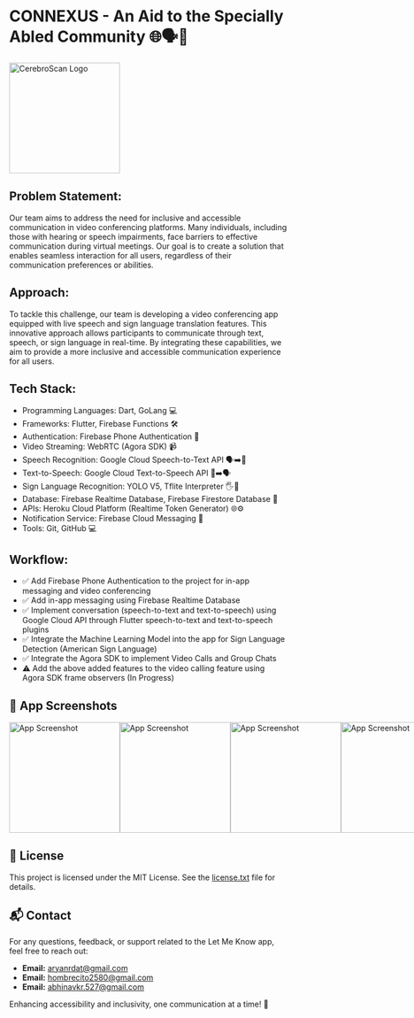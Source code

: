 # CONNEXUS - An Aid to the Specially Abled Community 🌐🗣️🤟

<img src="https://res.cloudinary.com/dxomldckp/image/upload/v1715480305/tlarj4pnpgdtf39clsem.png" alt="CerebroScan Logo" width="200">

## Problem Statement:
Our team aims to address the need for inclusive and accessible communication in video conferencing platforms. Many individuals, including those with hearing or speech impairments, face barriers to effective communication during virtual meetings. Our goal is to create a solution that enables seamless interaction for all users, regardless of their communication preferences or abilities.

## Approach:
To tackle this challenge, our team is developing a video conferencing app equipped with live speech and sign language translation features. This innovative approach allows participants to communicate through text, speech, or sign language in real-time. By integrating these capabilities, we aim to provide a more inclusive and accessible communication experience for all users.

## Tech Stack:
* Programming Languages: Dart, GoLang 💻
* Frameworks: Flutter, Firebase Functions 🛠️
* Authentication: Firebase Phone Authentication 🔐
* Video Streaming: WebRTC (Agora SDK) 📹
* Speech Recognition: Google Cloud Speech-to-Text API 🗣️➡️📝
* Text-to-Speech: Google Cloud Text-to-Speech API 📝➡️🗣️
* Sign Language Recognition: YOLO V5, Tflite Interpreter 🖐️👀
* Database: Firebase Realtime Database, Firebase Firestore Database 💾
* APIs: Heroku Cloud Platform (Realtime Token Generator) 🌐⚙️
* Notification Service: Firebase Cloud Messaging 📲
* Tools: Git, GitHub 💻

## Workflow:
* ✅ Add Firebase Phone Authentication to the project for in-app messaging and video conferencing
* ✅ Add in-app messaging using Firebase Realtime Database
* ✅ Implement conversation (speech-to-text and text-to-speech) using Google Cloud API through Flutter speech-to-text and text-to-speech plugins
* ✅ Integrate the Machine Learning Model into the app for Sign Language Detection (American Sign Language)
* ✅ Integrate the Agora SDK to implement Video Calls and Group Chats
* ⚠️ Add the above added features to the video calling feature using Agora SDK frame observers (In Progress)

## 📱 App Screenshots

<div style="display: flex; justify-content: space-between;">
  <img src="https://res.cloudinary.com/dxomldckp/image/upload/v1715483035/connexus/k3fcukbousk0ionentq0.jpg" alt="App Screenshot" width="200">
  <img src="https://res.cloudinary.com/dxomldckp/image/upload/v1715483035/connexus/pb8oahhdd3acugot8qtf.jpg" alt="App Screenshot" width="200">
  <img src="https://res.cloudinary.com/dxomldckp/image/upload/v1715483035/connexus/yy6ramjzstzjiqc9etsx.jpg" alt="App Screenshot" width="200">
  <img src="https://res.cloudinary.com/dxomldckp/image/upload/v1715483036/connexus/q7ucvcuimjxvlwjdrm2e.jpg" alt="App Screenshot" width="200">
  <img src="https://res.cloudinary.com/dxomldckp/image/upload/v1715483036/connexus/qc3mfqihyx34y9kujrit.jpg" alt="App Screenshot" width="200">
  <img src="https://res.cloudinary.com/dxomldckp/image/upload/v1715483035/connexus/ysdsggq48tf6fngp8m55.jpg" alt="App Screenshot" width="200">
  <img src="https://res.cloudinary.com/dxomldckp/image/upload/v1715483035/connexus/mcewmkinuubp4xobmybd.jpg" alt="App Screenshot" width="200">
  <img src="https://res.cloudinary.com/dxomldckp/image/upload/v1715483035/connexus/lhgus3qez2wvl4bos1vy.jpg" alt="App Screenshot" width="200">
  <img src="https://res.cloudinary.com/dxomldckp/image/upload/v1715483036/connexus/xfcnzoqibqmwph6upaef.jpg" alt="App Screenshot" width="200">
</div>

## 📄 License

This project is licensed under the MIT License. See the [license.txt](license.txt) file for details.

## 📬 Contact

For any questions, feedback, or support related to the Let Me Know app, feel free to reach out:

- **Email:** [aryanrdat@gmail.com](mailto:aryanrdat@gmail.com)
- **Email:** [hombrecito2580@gmail.com](mailto:hombrecito2580@gmail.com)
- **Email:** [abhinavkr.527@gmail.com](mailto:abhinavkr.527@gmail.com)

Enhancing accessibility and inclusivity, one communication at a time! 🌟
